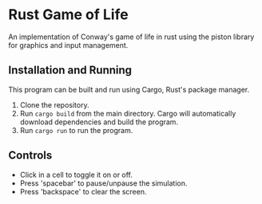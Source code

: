 # Rust Game of Life

An implementation of Conway's game of life in rust using the piston library for graphics and input management.

## Installation and Running

This program can be built and run using Cargo, Rust's package manager.

1. Clone the repository.
2. Run `cargo build` from the main directory. Cargo will automatically download dependencies and build the program.
3. Run `cargo run` to run the program.

## Controls

- Click in a cell to toggle it on or off.
- Press 'spacebar' to pause/unpause the simulation.
- Press 'backspace' to clear the screen.
